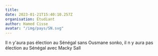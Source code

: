 ```yaml
---
title: 
date: 2023-01-21T15:40:10.257Z
organisation: Étudiant
author: Hamed Cisse
avatar: "/img/pays/SN.svg"
---
```


Il n y'aura pas élection au Sénégal sans Ousmane sonko, il n y aura pas élection au Sénégal avec Macky Sall
